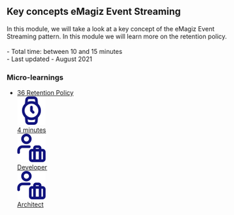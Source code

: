 <div class="ez-academy">
    <div class="ez-academy__body">
        <main class="master">
    <h2 class="title">Key concepts eMagiz Event Streaming</h2>
    <p>
       In this module, we will take a look at a key concept of the eMagiz Event Streaming pattern. In this module we will learn more on the retention policy.
        </br></br>
        - Total time: between 10 and 15 minutes
        </br>
        - Last updated - August 2021
    </p>
    <h3 class="title">Micro-learnings</h3>
    <ul class="strip-container">
        <li class="strip">
            <a href="../../docs/microlearning/intermediate-key-concepts-emagiz-event-streaming-retention-policy" class="strip__link">
            <label for="" class="strip__label">
                <span>36</span>
                 Retention Policy
            </label>
            <div class="strip__attribute">
                <img class="strip__attribute-icon strip__attribute-icon--duration" src="../../img/microlearning/academy_index/icon-duration32.svg"/>
                <div class="strip__attribute-label">4 minutes</div>
            </div>
            <div class="strip__attribute">
                <img class="strip__attribute-icon strip__attribute-icon--roles" src="../../img/microlearning/academy_index/icon-roles32.svg"/>
                <div class="strip__attribute-label">Developer</div>
            </div>
            <div class="strip__attribute">
                <img class="strip__attribute-icon strip__attribute-icon--roles" src="../../img/microlearning/academy_index/icon-roles32.svg"/>
                <div class="strip__attribute-label">Architect</div>
            </div>
        </a>
        </li>
    </ul>
    </main>
    </div>
</div>